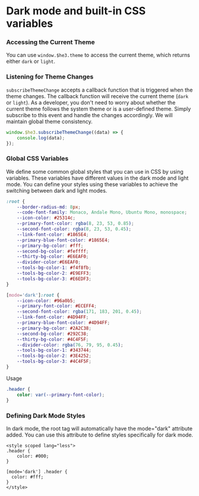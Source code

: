 # Dark mode and built-in CSS variables

### Accessing the Current Theme

You can use `window.$he3.theme` to access the current theme, which returns either `dark` or `light`.

### Listening for Theme Changes
`subscribeThemeChange` accepts a callback function that is triggered when the theme changes. The callback function will receive the current theme (`dark` or `light`). 
As a developer, you don't need to worry about whether the current theme follows the system theme or is a user-defined theme. Simply subscribe to this event and handle the changes accordingly. We will maintain global theme consistency.


```js
window.$he3.subscribeThemeChange((data) => {
    console.log(data);
});
```

### Global CSS Variables
We define some common global styles that you can use in CSS by using variables. These variables have different values in the dark mode and light mode. You can define your styles using these variables to achieve the switching between dark and light modes.
```css
:root {
    --border-radius-md: 8px;
    --code-font-family: Monaco, Andale Mono, Ubuntu Mono, monospace;
    --icon-color: #25314c;
    --primary-font-color: rgba(8, 23, 53, 0.85);
    --second-font-color: rgba(8, 23, 53, 0.45);
    --link-font-color: #1865E4;
    --primary-blue-font-color: #1865E4;
    --primary-bg-color: #fff;
    --second-bg-color: #feffff;
    --thirty-bg-color: #E6EAF0;
    --divider-color:#E6EAF0;
    --tools-bg-color-1: #f4f8fb;
    --tools-bg-color-2: #E9EFF3;
    --tools-bg-color-3: #E6EDF3;
}

[mode='dark']:root {
    --icon-color: #96a0b5;
    --primary-font-color: #ECEFF4;
    --second-font-color: rgba(171, 183, 201, 0.45);
    --link-font-color: #4D94FF;
    --primary-blue-font-color: #4D94FF;
    --primary-bg-color: #2A2C38;
    --second-bg-color: #292C38;
    --thirty-bg-color: #4C4F5F;
    --divider-color: rgba(76, 79, 95, 0.45);
    --tools-bg-color-1: #343744;
    --tools-bg-color-2: #3E4252;
    --tools-bg-color-3: #4C4F5F;
}
```

Usage

```css
.header {
    color: var(--primary-font-color);
}
```

### Defining Dark Mode Styles

In dark mode, the root tag will automatically have the mode="dark" attribute added. You can use this attribute to define styles specifically for dark mode.


```vue
<style scoped lang="less">
.header {
    color: #000;
}

[mode='dark'] .header {
  color: #fff;
}
</style>
```


